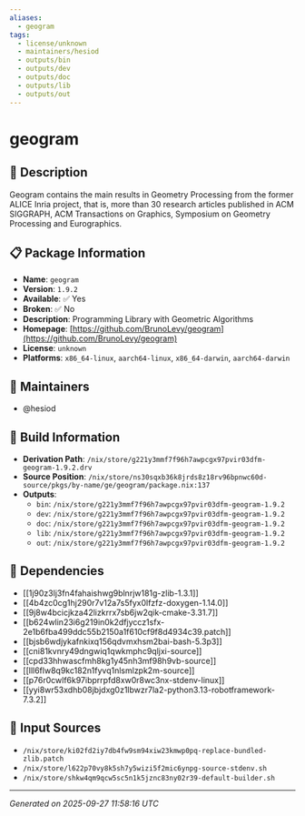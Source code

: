 ```yaml
---
aliases:
  - geogram
tags:
  - license/unknown
  - maintainers/hesiod
  - outputs/bin
  - outputs/dev
  - outputs/doc
  - outputs/lib
  - outputs/out
---
```


# geogram

## 📝 Description

Geogram contains the main results in Geometry Processing from the former ALICE Inria project,
that is, more than 30 research articles published in ACM SIGGRAPH, ACM Transactions on Graphics,
Symposium on Geometry Processing and Eurographics.


## 📋 Package Information

- **Name**: `geogram`
- **Version**: `1.9.2`
- **Available**: ✅ Yes
- **Broken**: ✅ No
- **Description**: Programming Library with Geometric Algorithms
- **Homepage**: [https://github.com/BrunoLevy/geogram](https://github.com/BrunoLevy/geogram)
- **License**: `unknown`
- **Platforms**: `x86_64-linux`, `aarch64-linux`, `x86_64-darwin`, `aarch64-darwin`
## 👥 Maintainers

- @hesiod


## 🔧 Build Information

- **Derivation Path**: `/nix/store/g221y3mmf7f96h7awpcgx97pvir03dfm-geogram-1.9.2.drv`
- **Source Position**: `/nix/store/ns30sqxb36k8jrds8z18rv96bpnwc60d-source/pkgs/by-name/ge/geogram/package.nix:137`
- **Outputs**:
  - `bin`:  `/nix/store/g221y3mmf7f96h7awpcgx97pvir03dfm-geogram-1.9.2`
  - `dev`:  `/nix/store/g221y3mmf7f96h7awpcgx97pvir03dfm-geogram-1.9.2`
  - `doc`:  `/nix/store/g221y3mmf7f96h7awpcgx97pvir03dfm-geogram-1.9.2`
  - `lib`:  `/nix/store/g221y3mmf7f96h7awpcgx97pvir03dfm-geogram-1.9.2`
  - `out`:  `/nix/store/g221y3mmf7f96h7awpcgx97pvir03dfm-geogram-1.9.2`

## 🔗 Dependencies

- [[1j90z3lj3fn4fahaishwg9blnrjw181g-zlib-1.3.1]]
- [[4b4zc0cg1hj290r7v12a7s5fyx0lfzfz-doxygen-1.14.0]]
- [[9j8w4bcicjkza42lizkrrx7sb6jw2qik-cmake-3.31.7]]
- [[b624wlin23i6g219in0k2dfjyccz1sfx-2e1b6fba499ddc55b2150a1f610cf9f8d4934c39.patch]]
- [[bjsb6wdjykafnkixq156qdvmxhsm2bai-bash-5.3p3]]
- [[cni81kvnry49dngwiq1qwkmphc9qljxi-source]]
- [[cpd33hhwascfmh8kg1y45nh3mf98h9vb-source]]
- [[lll6flw8q9kc182n1fyvq1nlsmlzpk2m-source]]
- [[p76r0cwlf6k97ibprrpfd8xw0r8wc3nx-stdenv-linux]]
- [[yyi8wr53xdhb08jbjdxg0z1lbwzr7la2-python3.13-robotframework-7.3.2]]

## 📁 Input Sources

- `/nix/store/ki02fd2iy7db4fw9sm94xiw23kmwp0pq-replace-bundled-zlib.patch`
- `/nix/store/l622p70vy8k5sh7y5wizi5f2mic6ynpg-source-stdenv.sh`
- `/nix/store/shkw4qm9qcw5sc5n1k5jznc83ny02r39-default-builder.sh`

---
*Generated on 2025-09-27 11:58:16 UTC*
